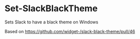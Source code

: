 # Set-SlackBlackTheme
Sets Slack to have a black theme on Windows

Based on https://github.com/widget-/slack-black-theme/pull/46
